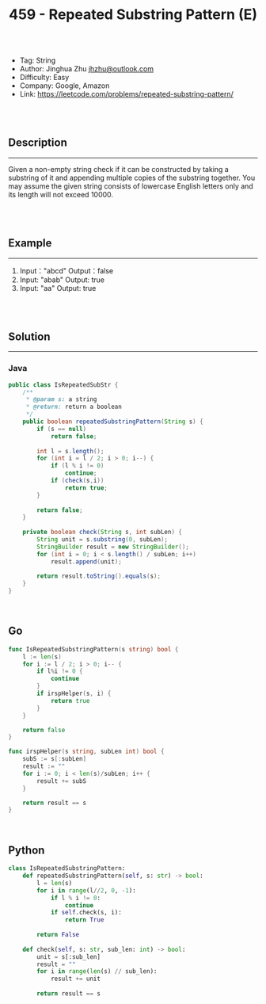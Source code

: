 # <center>459 - Repeated Substring Pattern (E)</center> 



<br></br>

* Tag: String
* Author: Jinghua Zhu <jhzhu@outlook.com>
* Difficulty: Easy
* Company: Google, Amazon
* Link: https://leetcode.com/problems/repeated-substring-pattern/

<br></br>



## Description
----
Given a non-empty string check if it can be constructed by taking a substring of it and appending multiple copies of the substring together. You may assume the given string consists of lowercase English letters only and its length will not exceed 10000.

<br></br>



## Example
----
1. Input："abcd" Output：false
2. Input: "abab" Output: true
3. Input: "aa" Output: true

<br></br>



## Solution
----
### Java
```java
public class IsRepeatedSubStr {
	/**
     * @param s: a string
     * @return: return a boolean
     */
    public boolean repeatedSubstringPattern(String s) {
        if (s == null)
            return false;
        
        int l = s.length();
        for (int i = l / 2; i > 0; i--) {
            if (l % i != 0)
                continue;
            if (check(s,i))
                return true;
        }
        
        return false;
    }
    
    private boolean check(String s, int subLen) {
        String unit = s.substring(0, subLen);
        StringBuilder result = new StringBuilder();
        for (int i = 0; i < s.length() / subLen; i++)
            result.append(unit);
        
        return result.toString().equals(s);
    }
}
```

<br>


## Go
```go
func IsRepeatedSubstringPattern(s string) bool {
	l := len(s)
	for i := l / 2; i > 0; i-- {
		if l%i != 0 {
			continue
		}
		if irspHelper(s, i) {
			return true
		}
	}

	return false
}

func irspHelper(s string, subLen int) bool {
	subS := s[:subLen]
	result := ""
	for i := 0; i < len(s)/subLen; i++ {
		result += subS
	}

	return result == s
}
```

<br>


## Python
```python
class IsRepeatedSubstringPattern:
    def repeatedSubstringPattern(self, s: str) -> bool:
        l = len(s)
        for i in range(l//2, 0, -1):
            if l % i != 0:
                continue
            if self.check(s, i):
                return True
        
        return False
    
    def check(self, s: str, sub_len: int) -> bool:
        unit = s[:sub_len]
        result = ""
        for i in range(len(s) // sub_len):
            result += unit
        
        return result == s
```
